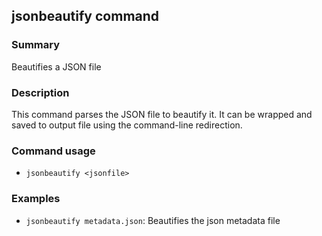 ## jsonbeautify command

### Summary

Beautifies a JSON file

### Description

This command parses the JSON file to beautify it. It can be wrapped and saved to output file using the command-line redirection.

### Command usage

* `jsonbeautify <jsonfile>`

### Examples

* `jsonbeautify metadata.json`: Beautifies the json metadata file